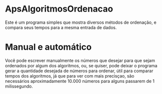 # ApsAlgoritmosOrdenacao
Este é um programa simples que mostra diversos métodos de ordenação, e compara seus tempos para a mesma entrada de dados.

# Manual e automático
Você pode escrever manualmente os números que desejar para que sejam ordenados por algum dos algoritmos,
ou, se quiser, pode deixar o programa gerar a quantidade desejada de números para ordenar, útil para comparar tempos dos algoritmos,
já que para ver com mais precisçao, são necessários aproximadamente 10.000 números para alguns passarem de 1 milissegundo.

